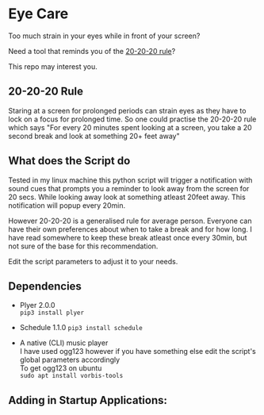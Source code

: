 # Eye Care

Too much strain in your eyes while in front of your screen?

Need a tool that reminds you of the [20-20-20 rule](https://www.medicalnewstoday.com/articles/321536#supporting-evidence)?

This repo may interest you.


## 20-20-20 Rule

Staring at a screen for prolonged periods can strain eyes as they have to lock on a focus for prolonged time. So one could 
practise the 20-20-20 rule which says "For every 20 minutes spent looking at a screen, you take a 20 second break and look at something 20+ feet away"

## What does the Script do

Tested in my linux machine this python script will trigger a notification with sound cues that prompts you a reminder to look away from the screen for
20 secs. While looking away look at something atleast 20feet away. This notification will popup every 20min.

However 20-20-20 is a generalised rule for average person. Everyone can have their own preferences about when to take a break and for how long.
I have read somewhere to keep these break atleast once every 30min, but not sure of the base for this recommendation.

Edit the script parameters to adjust it to your needs.


## Dependencies

* Plyer 2.0.0  
`pip3 install plyer`

* Schedule 1.1.0
`pip3 install schedule`

* A native (CLI) music player\
I have used ogg123 however if you have something else edit the script's global parameters accordingly\
To get ogg123 on ubuntu\
`sudo apt install vorbis-tools`

## Adding in Startup Applications:
